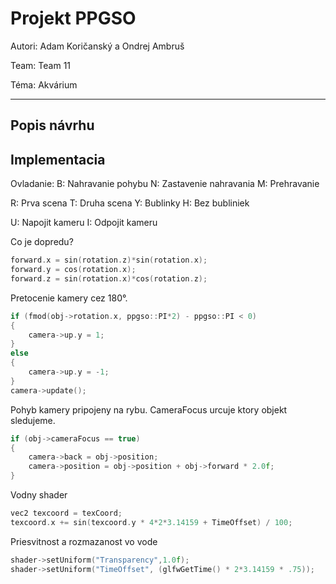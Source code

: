 # Projekt PPGSO

Autori: Adam Koričanský a Ondrej Ambruš

Team: Team 11

Téma: Akvárium

---
## Popis návrhu

## Implementacia

Ovladanie:
B: Nahravanie pohybu
N: Zastavenie nahravania
M: Prehravanie

R: Prva scena
T: Druha scena
Y: Bublinky
H: Bez bubliniek

U: Napojit kameru
I: Odpojit kameru

Co je dopredu?
``` c++
forward.x = sin(rotation.z)*sin(rotation.x);
forward.y = cos(rotation.x);
forward.z = sin(rotation.x)*cos(rotation.z);
```

Pretocenie kamery cez 180°.
``` c++
if (fmod(obj->rotation.x, ppgso::PI*2) - ppgso::PI < 0)
{
    camera->up.y = 1;
}
else
{
    camera->up.y = -1;
}
camera->update();
```

Pohyb kamery pripojeny na rybu. CameraFocus urcuje ktory objekt sledujeme.
``` c++
if (obj->cameraFocus == true)
{
    camera->back = obj->position;
    camera->position = obj->position + obj->forward * 2.0f;
}
```

Vodny shader
``` c++
vec2 texcoord = texCoord;
texcoord.x += sin(texcoord.y * 4*2*3.14159 + TimeOffset) / 100;
```

Priesvitnost a rozmazanost vo vode
``` c++
shader->setUniform("Transparency",1.0f);
shader->setUniform("TimeOffset", (glfwGetTime() * 2*3.14159 * .75));
```



